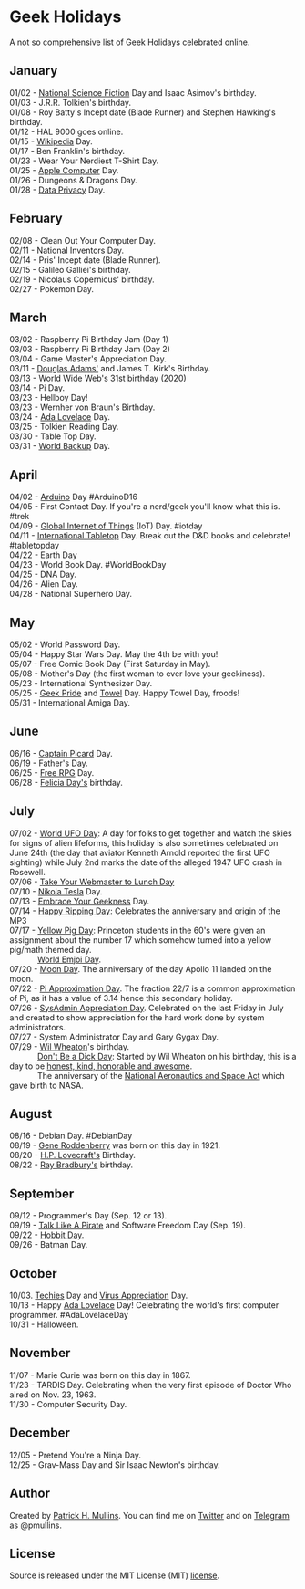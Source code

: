 # Geek Holidays

A not so comprehensive list of Geek Holidays celebrated online. 

## January
01/02 - [National Science Fiction](https://en.wikipedia.org/wiki/National_Science_Fiction_Day) Day and Isaac Asimov's birthday.<br>
01/03 - J.R.R. Tolkien's birthday.<br>
01/08 - Roy Batty's Incept date (Blade Runner) and Stephen Hawking's birthday.<br>
01/12 - HAL 9000 goes online.<br>
01/15 - [Wikipedia](https://en.wikipedia.org/wiki/Wikipedia:Wikipedia_Day) Day.<br>
01/17 - Ben Franklin's birthday.<br>
01/23 - Wear Your Nerdiest T-Shirt Day.<br>
01/25 - [Apple Computer](https://en.wikipedia.org/wiki/Macintosh) Day.<br>
01/26 - Dungeons & Dragons Day.<br>
01/28 - [Data Privacy](https://en.wikipedia.org/wiki/Data_Privacy_Day) Day.

## February
02/08 - Clean Out Your Computer Day.<br>
02/11 - National Inventors Day.<br>
02/14 - Pris' Incept date (Blade Runner).<br>
02/15 - Galileo Galliei's birthday.<br>
02/19 - Nicolaus Copernicus' birthday.<br>
02/27 - Pokemon Day.

## March
03/02 - Raspberry Pi Birthday Jam (Day 1)<br>
03/03 - Raspberry Pi Birthday Jam (Day 2)<br>
03/04 - Game Master's Appreciation Day.<br>
03/11 - [Douglas Adams'](http://www.douglasadams.com/) and James T. Kirk's Birthday.<br>
03/13 - World Wide Web's 31st birthday (2020)<br>
03/14 - Pi Day.<br>
03/23 - Hellboy Day!<br>
03/23 - Wernher von Braun's Birthday.<br>
03/24 - [Ada Lovelace](http://findingada.com/about/) Day.<br>
03/25 - Tolkien Reading Day.<br>
03/30 - Table Top Day.<br>
03/31 - [World Backup](http://www.worldbackupday.com/en/) Day.

## April
04/02 - [Arduino](https://day.arduino.cc/#/) Day #ArduinoD16<br>
04/05 - First Contact Day. If you're a nerd/geek you'll know what this is. #trek<br>
04/09 - [Global Internet of Things](http://iotday.org) (IoT) Day. #iotday<br>
04/11 - [International Tabletop](http://www.tabletopday.com) Day. Break out the D&D books and celebrate! #tabletopday<br>
04/22 - Earth Day<br>
04/23 - World Book Day. #WorldBookDay<br>
04/25 - DNA Day.<br>
04/26 - Alien Day.<br>
04/28 - National Superhero Day.
 
## May
05/02 - World Password Day.<br>
05/04 - Happy Star Wars Day. May the 4th be with you!<br>
05/07 - Free Comic Book Day (First Saturday in May).<br>
05/08 - Mother's Day (the first woman to ever love your geekiness).<br>
05/23 - International Synthesizer Day.<br>
05/25 - [Geek Pride](https://en.wikipedia.org/wiki/Geek_Pride_Day) and [Towel](https://en.wikipedia.org/wiki/Towel_Day) Day. Happy Towel Day, froods!<br>
05/31 - International Amiga Day.

## June
06/16 - [Captain Picard](http://memory-alpha.wikia.com/wiki/Captain_Picard_Day) Day.<br>
06/19 - Father's Day.<br>
06/25 - [Free RPG](http://www.freerpgday.com/) Day.<br>
06/28 - [Felicia Day's](http://feliciaday.com/) birthday.

## July
07/02 - [World UFO Day](https://www.worldufoday.com/): A day for folks to get together and watch the skies for signs of alien lifeforms, this holiday is also sometimes celebrated on June 24th (the day that aviator Kenneth Arnold reported the first UFO sighting) while July 2nd marks the date of the alleged 1947 UFO crash in Rosewell.<br>
07/06 - [Take Your Webmaster to Lunch Day](https://www.daysoftheyear.com/days/take-your-webmaster-to-lunch-day/)<br>
07/10 - [Nikola Tesla](https://en.wikipedia.org/wiki/Nikola_Tesla) Day.<br>
07/13 - [Embrace Your Geekness](http://www.geek.com/news/its-embrace-your-geekness-day-1269590/) Day.<br>
07/14 - [Happy Ripping Day](https://www.vueminder.com/uploads/calendar/details/9cjpc9fvkk9sjrmfsugtvqmbvg@google.com_634461984000000000.html): Celebrates the anniversary and origin of the MP3<br>
07/17 - [Yellow Pig Day](https://hcssim.org/yellow-pigs-day/): Princeton students in the 60's were given an assignment about the number 17 which somehow turned into a yellow pig/math themed day.<br>
&ensp;&ensp;&ensp;&ensp;&ensp;&ensp;&ensp;[World Emjoi Day](https://worldemojiday.com/).<br>
07/20 - [Moon Day](https://www.nationaldaycalendar.com/national-day/national-moon-day-july-20). The anniversary of the day Apollo 11 landed on the moon.<br>
07/22 - [Pi Approximation Day](https://piapproximationday.com/). The fraction 22/7 is a common approximation of Pi, as it has a value of 3.14 hence this secondary holiday.<br>
07/26 - [SysAdmin Appreciation Day](https://en.wikipedia.org/wiki/System_Administrator_Appreciation_Day). Celebrated on the last Friday in July and created to show appreciation for the hard work done by system administrators.<br>
07/27 - System Administrator Day and Gary Gygax Day.<br>
07/29 - [Wil Wheaton](https://en.wikipedia.org/wiki/Wil_Wheaton)'s birthday.<br>
&ensp;&ensp;&ensp;&ensp;&ensp;&ensp;&ensp;[Don't Be a Dick Day](https://dontbeadickday.com/): Started by Wil Wheaton on his birthday, this is a day to be [honest, kind, honorable and awesome](https://wilwheaton.net/2012/07/happy-dont-be-a-dick-day/).<br> 
&ensp;&ensp;&ensp;&ensp;&ensp;&ensp;&ensp;The anniversary of the [National Aeronautics and Space Act](https://www.space.com/22171-happy-birthday-nasa-55-years.html) which gave birth to NASA.<br>

## August
08/16 - Debian Day. #DebianDay<br>
08/19 - [Gene Roddenberry](https://en.wikipedia.org/wiki/Gene_Roddenberry) was born on this day in 1921.<br>
08/20 - [H.P. Lovecraft's](https://en.wikipedia.org/wiki/H._P._Lovecraft) Birthday.<br>
08/22 - [Ray Bradbury's](http://www.raybradbury.com/) birthday.

## September
09/12 - Programmer's Day (Sep. 12 or 13).<br>
09/19 - [Talk Like A Pirate](https://en.wikipedia.org/wiki/International_Talk_Like_a_Pirate_Day) and Software Freedom Day (Sep. 19).<br>
09/22 - [Hobbit Day](https://en.wikipedia.org/wiki/Hobbit_Day).<br>
09/26 - Batman Day.

## October
10/03. [Techies](http://www.holidayinsights.com/moreholidays/October/techiesday.htm) Day and [Virus Appreciation](http://www.holidayinsights.com/moreholidays/October/virusappreciation.htm) Day.<br>
10/13 - Happy [Ada Lovelace](https://en.wikipedia.org/wiki/Ada_Lovelace) Day! Celebrating the world's first computer programmer. #AdaLovelaceDay<br>
10/31 - Halloween.

## November
11/07 - Marie Curie was born on this day in 1867.<br>
11/23 - TARDIS Day. Celebrating when the very first episode of Doctor Who aired on Nov. 23, 1963.<br>
11/30 - Computer Security Day.

## December
12/05 - Pretend You're a Ninja Day.<br>
12/25 - Grav-Mass Day and Sir Isaac Newton's birthday.

## Author
Created by [Patrick H. Mullins](http://www.pmullins.net). You can find me on  [Twitter](https://twitter.com/phmullins) and on [Telegram](https://telegram.org/) as @pmullins.

## License
Source is released under the MIT License (MIT) [license](license.md).
